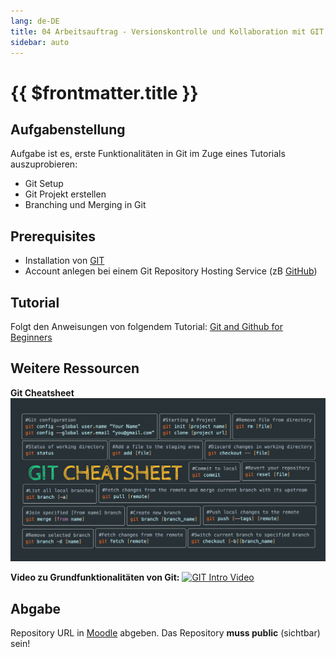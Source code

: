 ```yaml
---
lang: de-DE
title: 04 Arbeitsauftrag - Versionskontrolle und Kollaboration mit GIT
sidebar: auto
---
```


# {{ $frontmatter.title }}
## Aufgabenstellung
Aufgabe ist es, erste Funktionalitäten in Git im Zuge eines Tutorials auszuprobieren:
* Git Setup
* Git Projekt erstellen
* Branching und Merging in Git
  
## Prerequisites
* Installation von [GIT](https://git-scm.com/downloads)
* Account anlegen bei einem Git Repository Hosting Service (zB [GitHub](https://github.com/))

## Tutorial
Folgt den Anweisungen von folgendem Tutorial: [Git and Github for Beginners](https://www.freecodecamp.org/news/git-and-github-for-beginners/)

## Weitere Ressourcen
**Git Cheatsheet**
![Git Cheatsheet](./img/git_cheatsheet.png)

**Video zu Grundfunktionalitäten von Git:**
[![GIT Intro Video](https://img.youtube.com/vi/8JJ101D3knE/0.jpg)](https://www.youtube.com/watch?v=8JJ101D3knE)

## Abgabe 
Repository URL in [Moodle](https://moodle.fh-campuswien.ac.at/mod/assign/view.php?id=698016) abgeben. Das Repository **muss public** (sichtbar) sein!






